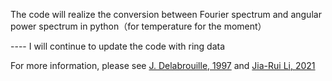 The code will realize the conversion between Fourier spectrum and angular power spectrum in python（for temperature for the moment）

---- I will continue to update the code with ring data

For more information, please see [J. Delabrouille, 1997](https://arxiv.org/pdf/astro-ph/9710349.pdf) and [Jia-Rui Li, 2021](https://arxiv.org/abs/2103.00561)
